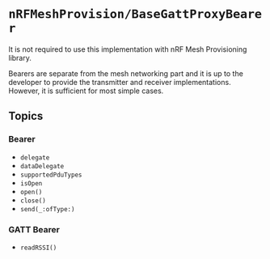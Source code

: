 #  ``nRFMeshProvision/BaseGattProxyBearer``

It is not required to use this implementation with nRF Mesh Provisioning library.

Bearers are separate from the mesh networking part and it is up to the developer
to provide the transmitter and receiver implementations. However, it is sufficient
for most simple cases.

## Topics

### Bearer

- ``delegate``
- ``dataDelegate``
- ``supportedPduTypes``
- ``isOpen``
- ``open()``
- ``close()``
- ``send(_:ofType:)``

### GATT Bearer

- ``readRSSI()``
